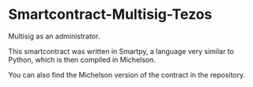 # Smartcontract-Multisig-Tezos
Multisig as an administrator.


This smartcontract was written in Smartpy, a language very similar to Python, which is then compiled in Michelson.

You can also find the Michelson version of the contract in the repository.
